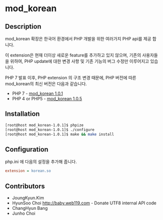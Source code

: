 # mod_korean

## Description

mod_korean 확장은 한국어 환경에서 PHP 개발을 위한 여러가지 PHP api를 제공 합니다.

이 extension은 현재 더이상 새로운 feature를 추가하고 있지 않으며, 기존의 사용자들을 위하여, PHP update에 대한 변경 사항 및 기존 기능의 버그 수정만 이루어지고 있습니다.

PHP 7 발표 이후, PHP extension 의 구조 변경 때문에, PHP 버전에 따른 mod_korean의 최신 버전은 다음과 같습니다.

 * PHP 7 - [mod_korean 1.0.1](https://github.com/OOPS-ORG-PHP/mod_korean/releases/tag/1.0.1)
 * PHP 4 or PHP5 - [mod_korean 1.0.5](https://github.com/OOPS-ORG-PHP/mod_korean/releases/tag/0.1.5)

## Installation

```bash
[root@host mod_korean-1.0.1]$ phpize
[root@host mod_korean-1.0.1]$ ./configure
[root@host mod_korean-1.0.1]$ make && make install
```

## Configuration

php.ini 에 다음의 설정을 추가해 줍니다.

```ini
extension = korean.so
```

## Contributors
 * JoungKyun.Kim
 * HyunSoo Choi <http://baby.web119.com> - Donate UTF8 internal API code
 * ChangHyun Bang <winchild at kldp.org>
 * Junho Choi <cjh at kr.freebsd.org>
